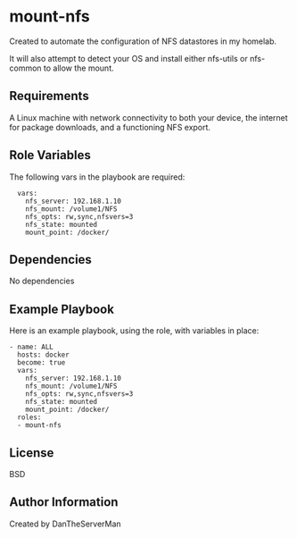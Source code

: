 mount-nfs
=========

Created to automate the configuration of NFS datastores in my homelab.

It will also attempt to detect your OS and install either nfs-utils or nfs-common to allow the mount.

Requirements
------------

A Linux machine with network connectivity to both your device, the internet for package downloads, and a functioning NFS export. 

Role Variables
--------------
 
The following vars in the playbook are required:
```
  vars:
    nfs_server: 192.168.1.10
    nfs_mount: /volume1/NFS
    nfs_opts: rw,sync,nfsvers=3
    nfs_state: mounted
    mount_point: /docker/
```

Dependencies
------------

No dependencies

Example Playbook
----------------

Here is an example playbook, using the role, with variables in place:
```
- name: ALL
  hosts: docker 
  become: true
  vars:
    nfs_server: 192.168.1.10
    nfs_mount: /volume1/NFS
    nfs_opts: rw,sync,nfsvers=3
    nfs_state: mounted
    mount_point: /docker/
  roles:
  - mount-nfs 
```
License
-------

BSD

Author Information
------------------

Created by DanTheServerMan